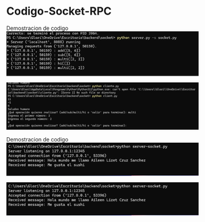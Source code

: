 # Codigo-Socket-RPC

Demostracion de codigo
![Texto alternativo](socket.png)

![Texto alternativo](socket02.png)

Demostracion de codigo
![Texto alternativo](pakosocket03.png)

![Texto alternativo](pakosocket03.png)
